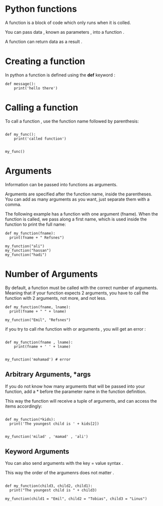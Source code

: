 # Python functions 

A function is a block of code which only runs when it is colled.

You can pass data , known as parameters , into a function . 

A function can return data as a result .


# Creating a function 
In python a function is defined using the **def** keyword :

```
def message():
    print('hello there')

```

# Calling a function 
To call a function , use the function name followed by parenthesis:

```

def my_func():
    print('called function')


my_func()

```

# Arguments

Information can be passed into functions as arguments.

Arguments are specified after the function name, inside the parentheses. You can add as many arguments as you want, just separate them with a comma.

The following example has a function with one argument (fname). When the function is called, we pass along a first name, which is used inside the function to print the full name:


```
def my_function(fname):
  print(fname + " Refsnes")

my_function("ali")
my_function("hassan")
my_function("hadi")

```

# Number of Arguments
By default, a function must be called with the correct number of arguments. Meaning that if your function expects 2 arguments, you have to call the function with 2 arguments, not more, and not less.

```
def my_function(fname, lname):
  print(fname + " " + lname)

my_function("Emil", "Refsnes")

```


if you try to call rhe function with  or  arguments , you will get an error : 


```

def my_function(fname , lname):
    print(fname + ' ' + lname)


my_function('mohamad') # error 

```


## Arbitrary Arguments, ***args**


If you do not know how many arguments that will be passed into your function, add a * before the parameter name in the function definition.

This way the function will receive a tuple of arguments, and can access the items accordingly:


```

def my_function(*kids):
  print('The youngest child is ' + kids[2])


my_function('milad' , 'mamad' , 'ali')

```

## Keyword Arguments

You can also send arguments with the key = value syntax . 

This way the order of the argumenrs does not matter .

```

def my_function(child3, child2, child1):
  print("The youngest child is " + child3)

my_function(child1 = "Emil", child2 = "Tobias", child3 = "Linus")

```


